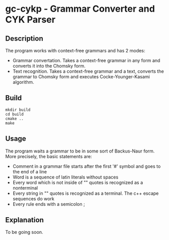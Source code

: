 # gc-cykp - Grammar Converter and CYK Parser
## Description
The program works with context-free grammars and has 2 modes:
 - Grammar convertation. Takes a context-free grammar in any form and converts it into the Chomsky form.
 - Text recognition. Takes a context-free grammar and a text, converts the grammar to Chomsky form and executes Cocke-Younger-Kasami algorithm.

## Build
```
mkdir build
cd build
cmake ..
make
```

## Usage
The program waits a grammar to be in some sort of Backus-Naur form. More precisely, the basic statements are:
 - Comment in a grammar file starts after the first '#' symbol and goes to the end of a line
 - Word is a sequence of latin literals without spaces
 - Every word which is not inside of "" quotes is recognized as a nonterminal
 - Every string in "" quotes is recognized as a terminal. The c++ escape sequences do work
 - Every rule ends with a semicolon ;

## Explanation
To be going soon.
